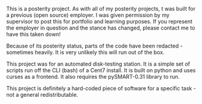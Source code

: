This is a posterity project.  As with all of my posterity projects, t was built for a previous (open source) employer.  I was given permission by my supervisor to post this for portfolio and learning purposes.  If you represent the employer in question and the stance has changed, please contact me to have this taken down!

Because of its posterity status, parts of the code have been redacted - sometimes heavily.  It is very unlikely this will run out of the box.

This project was for an automated disk-testing station. It is a simple set of scripts run off the CLI (bash) of a Cent7 install.  It is built on python and uses curses as a frontend.  It also requires the pySMART-0.31 library to run.

This project is definitely a hard-coded piece of software for a specific task - not a general redistributable.
